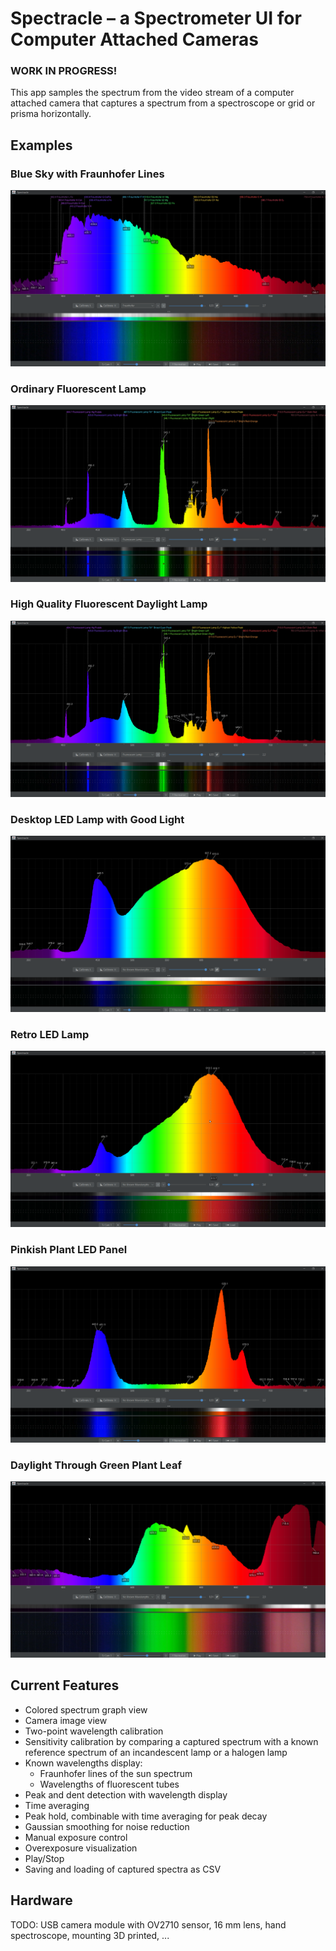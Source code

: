 # Spectracle – a Spectrometer UI for Computer Attached Cameras

### WORK IN PROGRESS!

This app samples the spectrum from the video stream of a computer attached camera that captures a spectrum from a
spectroscope or grid or prisma horizontally.

## Examples

### Blue Sky with Fraunhofer Lines

![Blue Sky with Fraunhofer Lines](samples/blue_sky_good_calibration.png)

### Ordinary Fluorescent Lamp

![Ordinary Fluorescent Lamp](samples/fluorescent_lamp_good_calibration.png)

### High Quality Fluorescent Daylight Lamp

![High Quality Fluorescent Daylight Lamp](samples/fluorescent_daylight_good_calibration.png)

### Desktop LED Lamp with Good Light

![Desktop LED Lamp with Good Light](samples/led_lamp_good_calibration.png)

### Retro LED Lamp

![Retro LED Lamp](samples/retro_led_good_calibration.png)

### Pinkish Plant LED Panel

![Pinkish Plant LED Panel](samples/plant_light_good_calibration.png)

### Daylight Through Green Plant Leaf

![Daylight Through Green Plant Leaf](samples/daylight_through_green_leaf.png)

## Current Features

* Colored spectrum graph view
* Camera image view
* Two-point wavelength calibration
* Sensitivity calibration by comparing a captured spectrum with a known reference spectrum of an incandescent lamp or a
  halogen lamp
* Known wavelengths display:
    * Fraunhofer lines of the sun spectrum
    * Wavelengths of fluorescent tubes
* Peak and dent detection with wavelength display
* Time averaging
* Peak hold, combinable with time averaging for peak decay
* Gaussian smoothing for noise reduction
* Manual exposure control
* Overexposure visualization
* Play/Stop
* Saving and loading of captured spectra as CSV

## Hardware

TODO: USB camera module with OV2710 sensor, 16 mm lens, hand spectroscope, mounting 3D printed, ...
